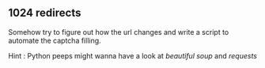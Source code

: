 ## 1024 redirects

Somehow try to figure out how the url changes and write a script to automate the captcha filling.

Hint : Python peeps might wanna have a look at <i>beautiful soup</i> and <i>requests</i>